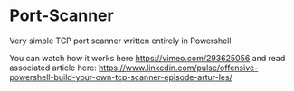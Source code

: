# Port-Scanner
Very simple TCP port scanner written entirely in Powershell

You can watch how it works here https://vimeo.com/293625056 
and read associated article here:
https://www.linkedin.com/pulse/offensive-powershell-build-your-own-tcp-scanner-episode-artur-les/
